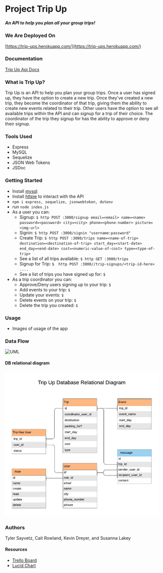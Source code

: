 # Project Trip Up
##### An API to help you plan all your group trips!

### We Are Deployed On 
[https://trip-ups.herokuapp.com/](https://trip-ups.herokuapp.com/)

### Documentation
[Trip Up Api Docs](https://trip-up.github.io/trip-up/)

### What is Trip Up?
Trip Up is an API to help you plan your group trips.  Once a user has signed up, they have the option to create a new trip.  Once they've created a new trip, they become the coordinator of that trip, giving them the ability to create new events related to their trip.  Other users have the option to see all available trips within the API and can signup for a trip of their choice.  The coordinator of the trip they signup for has the ability to approve or deny their signup.


### Tools Used
* Express
* MySQL
* Sequelize
* JSON Web Tokens
* JSDoc


### Getting Started

* Install [mysql](https://www.mysql.com/downloads/)
* Install [httpie](https://httpie.org/) to interact with the API
* `npm i express, sequelize, jsonwebtoken, dotenv`
* run `node index.js`
* As a user you can: 
  * Signup: `$ http POST :3000/signup email=<email> name=<name> password=<password> city=<city> phone=<phone-number> picture=<img-url>`
  * Signin: `$ http POST :3000/signin "username:password"`
  * Create Trip: `$ http POST :3000/trips name=<name-of-trip> destination=<destination-of-trip> start_day=<start-date> end_day=<end-date> cost=<numeric-value-of-cost> type=<type-of-trip>`
  * See a list of all trips available: `$ http GET :3000/trips`
  * Signup for Trip: `$  http POST :3000//trip-signups/<trip-id-here>   ....`
  * See a list of trips you have signed up for: `$`
* As a trip coordinator you can:
    * Approve/Deny users signing up to your trip: `$`
    * Add events to your trip: `$`
    * Update your events: `$`
    * Delete events on your trip: `$`
    * Delete the trip you created: `$`

### Usage
* Images of usage of the app


### Data Flow
![UML](readme_assets/TripUpUML4.jpeg)

#### DB relational diagram
![diagram](readme_assets/TripUp_DB.png)

### Authors
 Tyler Sayvetz, Cait Rowland, Kevin Dreyer, and Susanna Lakey


#### Resources
* [Trello Board](https://trello.com/b/7nNHZZws/tripup)
* [Lucid Chart](https://www.lucidchart.com/pages/database-diagram/database-models)

